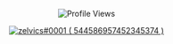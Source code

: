 

<p align="center"> <img src="https://komarev.com/ghpvc/?username=zelvics" alt="Profile Views" /> </p>  

<p align="center">
  <a href="https://discord.com/users/456857241593708554">
     <img src="https://discord.c99.nl/widget/theme-4/544586957452345374.png" alt="zelvics#0001 ( 544586957452345374 )"/>
       </a> 
</p> 
    
